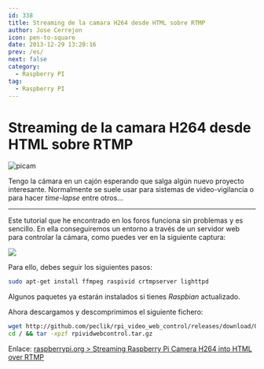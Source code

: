 ```yaml
---
id: 338
title: Streaming de la camara H264 desde HTML sobre RTMP
author: Jose Cerrejon
icon: pen-to-square
date: 2013-12-29 13:20:16
prev: /es/
next: false
category:
  - Raspberry PI
tag:
  - Raspberry PI
---
```


# Streaming de la camara H264 desde HTML sobre RTMP

![picam](/images/cam.jpg)

Tengo la cámara en un cajón esperando que salga algún nuevo proyecto interesante. Normalmente se suele usar para sistemas de video-vigilancia o para hacer *time-lapse* entre otros...

- - -
Este tutorial que he encontrado en los foros funciona sin problemas y es sencillo. En ella conseguiremos un entorno a través de un servidor web para controlar la cámara, como puedes ver en la siguiente captura:

<a title="rpividwebcontrol" rel="lightbox" href="/images/2013/12/rpividwebcontrol.png">
<img src="/images/2013/12/rpividwebcontrol_min.png">
</a>

Para ello, debes seguir los siguientes pasos:

```bash
sudo apt-get install ffmpeg raspivid crtmpserver lighttpd
```

Algunos paquetes ya estarán instalados si tienes *Raspbian* actualizado.

Ahora descargamos y descomprimimos el siguiente fichero:

```bash
wget http://github.com/peclik/rpi_video_web_control/releases/download/0.01/rpividwebcontrol.tar.gz
cd / && tar -xpzf rpividwebcontrol.tar.gz
```

Enlace: [raspberrypi.org > Streaming Raspberry Pi Camera H264 into HTML over RTMP](http://www.raspberrypi.org/phpBB3/viewtopic.php?p=462668#p462668)